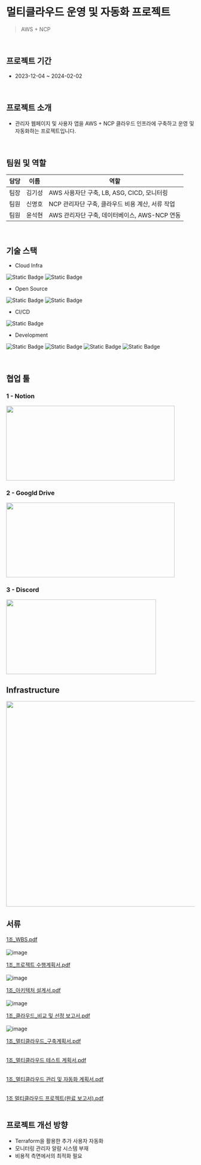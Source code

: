 # 멀티클라우드 운영 및 자동화 프로젝트
> AWS + NCP

<br>

## 프로젝트 기간
- 2023-12-04 ~ 2024-02-02

<br>

## 프로젝트 소개
- 관리자 웹페이지 및 사용자 앱을 AWS + NCP 클라우드 인프라에 구축하고 운영 및 자동화하는 프로젝트입니다.

<br>

## 팀원 및 역할 
|담당|이름|역할|
|---|---|---|
|팀장|김기성|AWS 사용자단 구축, LB, ASG, CICD, 모니터링|
|팀원|신명호|NCP 관리자단 구축, 클라우드 비용 계산, 서류 작업|
|팀원|윤석현|AWS 관리자단 구축, 데이터베이스, AWS-NCP 연동|

<br>

## 기술 스택
- Cloud Infra

![Static Badge](https://img.shields.io/badge/AWS-232F3E?logo=amazonaws&logoColor=FFFFFF) ![Static Badge](https://img.shields.io/badge/NCP-03C75A)

- Open Source

![Static Badge](https://img.shields.io/badge/Prometheus-E6522C?logo=Prometheus&logoColor=FFFFFF) ![Static Badge](https://img.shields.io/badge/Grafana-F46800?logo=Grafana&logoColor=FFFFFF)

- CI/CD

![Static Badge](https://img.shields.io/badge/GitHub_Actions-2088FF?logo=GitHubActions&logoColor=FFFFFF)

- Development

![Static Badge](https://img.shields.io/badge/React-000000?logo=React&logoColor=61DAFB)  ![Static Badge](https://img.shields.io/badge/Flask-000000?logo=Flask) ![Static Badge](https://img.shields.io/badge/React_Native-000000?logo=React&logoColor=61DAFB) ![Static Badge](https://img.shields.io/badge/Expo-000020?logo=Expo&logoColor=FFFFFF) 

<br>

## 협업 툴
### 1 - Notion
<img src="https://github.com/kksung/ssg_CloudDunk/assets/110016279/93c29574-c7a0-4fe5-af5f-e3d260678b0a" width=450 height=200>

### 2 - Googld Drive
<img src="https://github.com/kksung/ssg_CloudDunk/assets/110016279/7e0b1602-5ff4-427c-a162-d87f43e183cf" width=450 height=200>

### 3 - Discord
<img src="https://github.com/kksung/ssg_CloudDunk/assets/110016279/744cf2da-6c75-4f79-822a-568a75be6bd7" width=400 height=200>

## Infrastructure
<img src="https://github.com/kksung/ssg_CloudDunk/assets/110016279/4c53d03d-df29-412a-bc19-43e4090d36c0" width=870 height=550>


## 서류

<div align="left">  

[1조_WBS.pdf](https://drive.google.com/open?id=1VffmMNIXM5STCy8q1v-S4pAu0HKjZ3qX&usp=drive_copy)<br>
<br>
![image](https://github.com/Miogun/ssg_CloudDunk/assets/75124706/519172d5-7c3c-47c0-a6af-90a1743b8b4b)

[1조_프로젝트 수행계획서.pdf](https://drive.google.com/open?id=1W3-gidlkp1yClZnAHhWM28P1BqccEULt&usp=drive_copy)<br>
<br>
![image](https://github.com/Miogun/ssg_CloudDunk/assets/75124706/44d31fc9-6157-4c35-8942-7cc3433d3fe3)


[1조_아키텍처 설계서.pdf](https://drive.google.com/open?id=1f3WN_dD_9BPJsFlrsilxHsta8rOqzODI&usp=drive_copy)<br>
<br>
![image](https://github.com/Miogun/ssg_CloudDunk/assets/75124706/ebc0044a-2046-4a71-92c4-53789385b759)


[1조_클라우드_비교 및 선정 보고서.pdf](https://drive.google.com/open?id=1-mn5Aem1RCmP8dIP99lMn4CebJeGENLQ&usp=drive_copy)<br>
<br>
![image](https://github.com/Miogun/ssg_CloudDunk/assets/75124706/221c29fc-ef6b-4108-bdb6-3257edafea42)


[1조_멀티클라우드_구축계획서.pdf](https://drive.google.com/open?id=1oZvUtKjzz0QU4CWzB3DV55diqlx7yjBA&usp=drive_copy)<br>
<br>


[1조_멀티클라우드 테스트 계획서.pdf](https://drive.google.com/open?id=1uTipowWZLXa_MNTm7P64HER0zwnHssFX&usp=drive_copy)<br>
<br>


[1조_멀티클라우드 관리 및 자동화 계획서.pdf](https://drive.google.com/open?id=15fgq8o7PYZo1umDcicmj6sLmq47pcweZ&usp=drive_copy)<br>
<br>


[1조 멀티클라우드 프로젝트(완료 보고서).pdf](https://drive.google.com/open?id=171m_pIuWOgwfBLv7MUG4I0n-5o-0KGTX&usp=drive_copy)<br>
<br>


</div>

## 프로젝트 개선 방향
- Terraform을 활용한 추가 사용자 자동화
- 모니터링 관리자 알람 시스템 부재
- 비용적 측면에서의 최적화 필요
